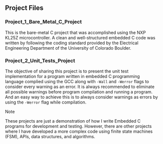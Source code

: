 ## Project Files

### Project_1_Bare_Metal_C_Project 
This is the bare-metal C project that was accomplished using the NXP KL25Z microcontroller. A clean and well-structured embedded C code was written by following the coding standard provided by the Electrical Engineering Department of the University of Colorado Boulder.

### Project_2_Unit_Tests_Project
The objective of sharing this project is to present the unit test implementation for a program written in embedded C programming language complied using the GCC along with ```-Wall``` and ```-Werror``` flags to consider every warning as an error. It is always recommended to eliminate all possible warnings before program compilation and running a program. And an easy way to achieve this is to always consider warnings as errors by using the ```-Werror``` flag while compilation.

> [!NOTE]
> These projects are just a demonstration of how I write Embedded C programs for development and testing. However, there are other projects where I have developed a more complex code using finite state machines (FSM), APIs, data structures, and algorithms.
